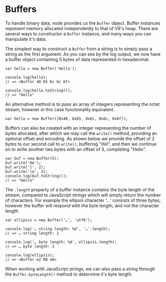 
# Buffers

 To handle binary data, node provides us the `Buffer` object. Buffer instances represent memory allocated independently to that of V8's heap. There are several ways to constructor a `Buffer` instance, and many ways you can manipulate it's data.
 
The simplest way to construct a `Buffer` from a string is to simply pass a string as the first argument. As you can see by the log output, we now have a buffer object containing 5 bytes of data represented in hexadecimal.

    var hello = new Buffer('Hello');
    
    console.log(hello);
    // => <Buffer 48 65 6c 6c 6f>

    console.log(hello.toString());
    // => "Hello"

An alternative method is to pass an array of integers representing the octet stream, however in this case functionality equivalent.

    var hello = new Buffer([0x48, 0x65, 0x6c, 0x6c, 0x6f]);

Buffers can also be created with an integer representing the number of bytes allocated, after which we may call the `write()` method, providing an optional offset and encoding. As shown below we provide the offset of 2 bytes to our second call to `write()`, buffering "Hel", and then we continue on to write another two bytes with an offset of 3, completing "Hello".

    var buf = new Buffer(5);
    buf.write('He');
    buf.write('l', 2);
    buf.write('lo', 3);
    console.log(buf.toString());
    // => "Hello"

The `.length` property of a buffer instance contains the byte length of the stream, compared to JavaScript strings which will simply return the number of characters. For example the ellipsis character '…' consists of three bytes, however the buffer will respond with the byte length, and not the character length.

    var ellipsis = new Buffer('…', 'utf8');

    console.log('… string length: %d', '…'.length);
    // => … string length: 1

    console.log('… byte length: %d', ellipsis.length);
    // => … byte length: 3
    
    console.log(ellipsis);
    // => <Buffer e2 80 a6>

When working with JavaScript strings, we can also pass a string through the `Buffer.byteLength()` method to determine it's byte length.